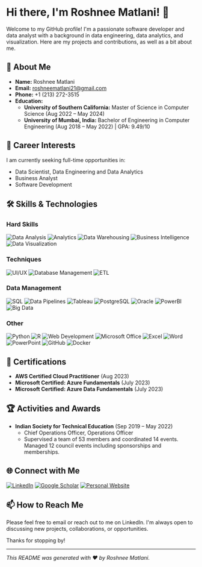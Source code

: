 # Hi there, I'm Roshnee Matlani! 👋

Welcome to my GitHub profile! I'm a passionate software developer and data analyst with a background in data engineering, data analytics, and visualization. Here are my projects and contributions, as well as a bit about me.

## 🚀 About Me

- **Name:** Roshnee Matlani
- **Email:** roshneematlani21@gmail.com
- **Phone:** +1 (213) 272-3515
- **Education:**
  - **University of Southern California:** Master of Science in Computer Science (Aug 2022 – May 2024)
  - **University of Mumbai, India:** Bachelor of Engineering in Computer Engineering (Aug 2018 – May 2022) | GPA: 9.49/10

## 💼 Career Interests

I am currently seeking full-time opportunities in:
- Data Scientist, Data Engineering and Data Analytics
- Business Analyst
- Software Development

## 🛠️ Skills & Technologies


### Hard Skills
![Data Analysis](https://img.shields.io/badge/Data%20Analysis-brightgreen)
![Analytics](https://img.shields.io/badge/Analytics-brightgreen)
![Data Warehousing](https://img.shields.io/badge/Data%20Warehousing-brightgreen)
![Business Intelligence](https://img.shields.io/badge/Business%20Intelligence-brightgreen)
![Data Visualization](https://img.shields.io/badge/Data%20Visualization-brightgreen)

### Techniques
![UI/UX](https://img.shields.io/badge/UI%2FUX-blue)
![Database Management](https://img.shields.io/badge/Database%20Management-blue)
![ETL](https://img.shields.io/badge/ETL-blue)

### Data Management
![SQL](https://img.shields.io/badge/SQL-yellow)
![Data Pipelines](https://img.shields.io/badge/Data%20Pipelines-yellow)
![Tableau](https://img.shields.io/badge/Tableau-yellow)
![PostgreSQL](https://img.shields.io/badge/PostgreSQL-yellow)
![Oracle](https://img.shields.io/badge/Oracle-yellow)
![PowerBI](https://img.shields.io/badge/PowerBI-yellow)
![Big Data](https://img.shields.io/badge/Big%20Data-yellow)

### Other
![Python](https://img.shields.io/badge/Python-ff69b4)
![R](https://img.shields.io/badge/R-ff69b4)
![Web Development](https://img.shields.io/badge/Web%20Development-ff69b4)
![Microsoft Office](https://img.shields.io/badge/Microsoft%20Office-ff69b4)
![Excel](https://img.shields.io/badge/Excel-ff69b4)
![Word](https://img.shields.io/badge/Word-ff69b4)
![PowerPoint](https://img.shields.io/badge/PowerPoint-ff69b4)
![GitHub](https://img.shields.io/badge/GitHub-ff69b4)
![Docker](https://img.shields.io/badge/Docker-ff69b4)

## 📜 Certifications

- **AWS Certified Cloud Practitioner** (Aug 2023)
- **Microsoft Certified: Azure Fundamentals** (July 2023)
- **Microsoft Certified: Azure Data Fundamentals** (July 2023)

## 🏆 Activities and Awards

- **Indian Society for Technical Education** (Sep 2019 – May 2022)
  - Chief Operations Officer, Operations Officer
  - Supervised a team of 53 members and coordinated 14 events. Managed 12 council events including sponsorships and memberships.

## 🌐 Connect with Me

[![LinkedIn](https://img.shields.io/badge/LinkedIn-0077B5?style=for-the-badge&logo=linkedin&logoColor=white)](https://www.linkedin.com/in/roshnee-matlani)
[![Google Scholar](https://img.shields.io/badge/Google%20Scholar-4285F4?style=for-the-badge&logo=google-scholar&logoColor=white)](https://scholar.google.com/citations?user=qhYU8rsAAAAJ&hl=en)
[![Personal Website](https://img.shields.io/badge/Website-000000?style=for-the-badge&logo=About.me&logoColor=white)](https://roshneematlani.com)

## 📫 How to Reach Me

Please feel free to email or reach out to me on LinkedIn. I'm always open to discussing new projects, collaborations, or opportunities.

Thanks for stopping by!

---

*This README was generated with ❤️ by Roshnee Matlani.*

<!--
**RoshneeMatlani/RoshneeMatlani** is a ✨ _special_ ✨ repository because its `README.md` (this file) appears on your GitHub profile.

Here are some ideas to get you started:

- 🔭 I’m currently working on ...
- 🌱 I’m currently learning ...
- 👯 I’m looking to collaborate on ...
- 🤔 I’m looking for help with ...
- 💬 Ask me about ...
- 📫 How to reach me: ...
- 😄 Pronouns: ...
- ⚡ Fun fact: ...
-->
